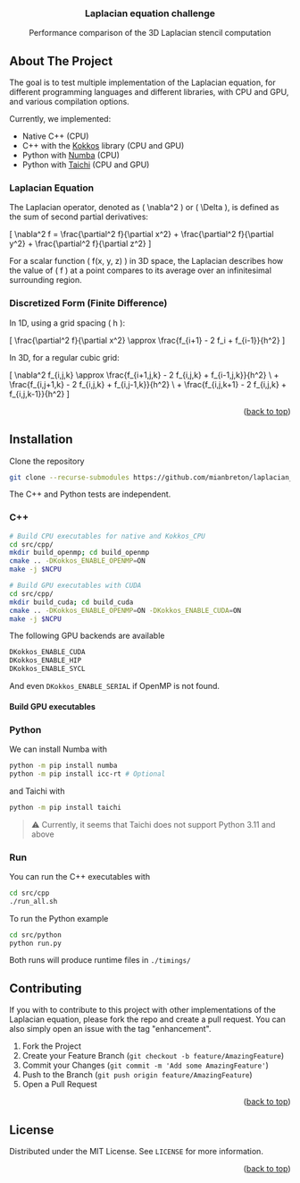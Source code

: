 <a id="top"></a>

<h3 align="center">Laplacian equation challenge</h3>

  <p align="center">
    Performance comparison of the 3D Laplacian stencil computation
  </p>
</div>


<!-- ABOUT THE PROJECT -->

## About The Project

The goal is to test multiple implementation of the Laplacian equation, for different programming languages and different libraries, with CPU and GPU, and various compilation options. 

Currently, we implemented:
- Native C++ (CPU)
- C++ with the [Kokkos](https://github.com/kokkos/kokkos) library (CPU and GPU) 
- Python with [Numba](https://github.com/numba/numba) (CPU)
- Python with [Taichi](https://github.com/taichi-dev/taichi) (CPU and GPU)

### Laplacian Equation

The Laplacian operator, denoted as \( \nabla^2 \) or \( \Delta \), is defined as the sum of second partial derivatives:

\[
\nabla^2 f = \frac{\partial^2 f}{\partial x^2} + \frac{\partial^2 f}{\partial y^2} + \frac{\partial^2 f}{\partial z^2}
\]

For a scalar function \( f(x, y, z) \) in 3D space, the Laplacian describes how the value of \( f \) at a point compares to its average over an infinitesimal surrounding region.

### Discretized Form (Finite Difference)

In 1D, using a grid spacing \( h \):

\[
\frac{\partial^2 f}{\partial x^2} \approx \frac{f_{i+1} - 2 f_i + f_{i-1}}{h^2}
\]

In 3D, for a regular cubic grid:

\[
\nabla^2 f_{i,j,k} \approx 
\frac{f_{i+1,j,k} - 2 f_{i,j,k} + f_{i-1,j,k}}{h^2} \\ +
\frac{f_{i,j+1,k} - 2 f_{i,j,k} + f_{i,j-1,k}}{h^2} \\ +
\frac{f_{i,j,k+1} - 2 f_{i,j,k} + f_{i,j,k-1}}{h^2}
\]

<p align="right">(<a href="#top">back to top</a>)</p>

<!-- GETTING STARTED -->

## Installation

Clone the repository

```sh
git clone --recurse-submodules https://github.com/mianbreton/laplacian_challenge.git
```

The C++ and Python tests are independent.

### C++

```sh
# Build CPU executables for native and Kokkos_CPU
cd src/cpp/
mkdir build_openmp; cd build_openmp
cmake .. -DKokkos_ENABLE_OPENMP=ON
make -j $NCPU

# Build GPU executables with CUDA
cd src/cpp/
mkdir build_cuda; cd build_cuda
cmake .. -DKokkos_ENABLE_OPENMP=ON -DKokkos_ENABLE_CUDA=ON
make -j $NCPU
```

The following GPU backends are available

```sh
DKokkos_ENABLE_CUDA
DKokkos_ENABLE_HIP
DKokkos_ENABLE_SYCL
```

And even `DKokkos_ENABLE_SERIAL` if OpenMP is not found. 
#### Build GPU executables

### Python

We can install Numba with

```sh
python -m pip install numba
python -m pip install icc-rt # Optional
```

and Taichi with 

```sh
python -m pip install taichi
```

> :warning: Currently, it seems that Taichi does not support Python 3.11 and above


### Run

You can run the C++ executables with

```sh
cd src/cpp
./run_all.sh
```

To run the Python example

```sh
cd src/python
python run.py
```

Both runs will produce runtime files in `./timings/`


<!-- CONTRIBUTING -->

## Contributing

If you with to contribute to this project with other implementations of the Laplacian equation, please fork the repo and create a pull request. You can also simply open an issue with the tag "enhancement".

1. Fork the Project
2. Create your Feature Branch (`git checkout -b feature/AmazingFeature`)
3. Commit your Changes (`git commit -m 'Add some AmazingFeature'`)
4. Push to the Branch (`git push origin feature/AmazingFeature`)
5. Open a Pull Request

<p align="right">(<a href="#top">back to top</a>)</p>

<!-- LICENSE -->

## License

Distributed under the MIT License. See `LICENSE` for more information.

<p align="right">(<a href="#top">back to top</a>)</p>
